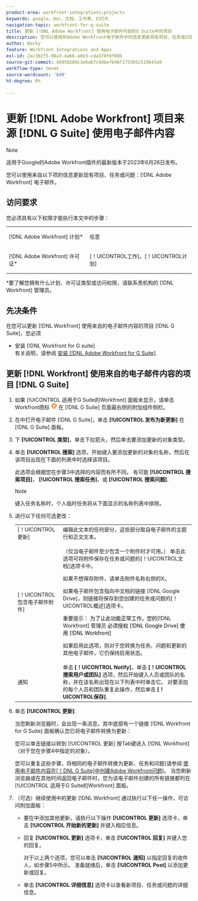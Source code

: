 ```yaml
---
product-area: workfront-integrations;projects
keywords: google，doc，文档，工作表，幻灯片
navigation-topic: workfront-for-g-suite
title: 更新 [!DNL Adobe Workfront] 使用电子邮件内容的G Suite中的项目
description: 您可以使用非Adobe Workfront电子邮件中的信息更新现有项目、任务或问题。
author: Becky
feature: Workfront Integrations and Apps
exl-id: 2ac392f5-98a3-4ab6-a0e3-cda378f0f68b
source-git-commit: 4b95828dc3e6a67c4dbefb46f173303c519643a9
workflow-type: tm+mt
source-wordcount: '649'
ht-degree: 0%

---
```


# 更新 [!DNL Adobe Workfront] 项目来源 [!DNL G Suite] 使用电子邮件内容

>[!NOTE]
>
>适用于Google的Adobe Workfront插件的最新版本于2023年6月26日发布。

您可以使用来自以下项的信息更新现有项目、任务或问题：[!DNL Adobe Workfront] 电子邮件。

## 访问要求

您必须具有以下权限才能执行本文中的步骤：

<table style="table-layout:auto"> 
 <col> 
 <col> 
 <tbody> 
  <tr> 
   <td role="rowheader">[!DNL Adobe Workfront] 计划*</td> 
   <td> <p>任意</p> </td> 
  </tr> 
  <tr> 
   <td role="rowheader">[!DNL Adobe Workfront] 许可证*</td> 
   <td> <p>[！UICONTROL工作]，[！UICONTROL计划]</p> </td> 
  </tr> 
 </tbody> 
</table>

&#42;要了解您拥有什么计划、许可证类型或访问权限，请联系贵机构的 [!DNL Workfront] 管理员。

## 先决条件

在您可以更新 [!DNL Workfront] 使用来自的电子邮件内容的项目 [!DNL G Suite]，您必须

* 安装 [!DNL Workfront for G suite]\
   有关说明，请参阅 [安装 [!DNL Adobe Workfront for G Suite]](../../workfront-integrations-and-apps/workfront-for-g-suite/install-workfront-for-gsuite.md).

## 更新 [!DNL Workfront] 使用来自的电子邮件内容的项目 [!DNL G Suite]

1. 如果 [!UICONTROL 适用于G Suite的Workfront] 面板未显示，请单击Workfront图标 ![](assets/wf-lion-icon.png) 在 [!DNL G Suite] 页面最右侧的附加组件侧栏。
1. 在中打开电子邮件 [!DNL G Suite]，单击 **[!UICONTROL 发布为新更新]** 在 [!DNL G Suite] 面板。
1. 下 **[!UICONTROL 类型]**，单击下拉箭头，然后单击要添加更新的对象类型。
1. 单击 **[!UICONTROL 搜索]** 选项，开始键入要添加更新的对象的名称，然后在该项目出现在下面的列表中时选择该项目。

   此选项会根据您在步骤3中选择的内容而有所不同。 有可能 **[!UICONTROL 搜索项目]**， **[!UICONTROL 搜索任务]**，或 **[!UICONTROL 搜索问题]**.

   >[!NOTE]
   >
   >键入任务名称时，个人临时任务将从下面显示的名称列表中排除。

1. 进行以下任何可选更改：

   <table style="table-layout:auto"> 
    <col> 
    <col> 
    <tbody> 
     <tr> 
      <td role="rowheader">[！UICONTROL更新]</td> 
      <td>编辑此文本的任何部分，这些部分取自电子邮件的主题行和正文文本。</td> 
     </tr> 
     <tr data-mc-conditions=""> 
      <td role="rowheader">[！UICONTROL包含电子邮件附件]</td> 
      <td><p>（仅当电子邮件至少包含一个附件时才可用。） 单击此选项可将附件保存在任务或问题的[！UICONTROL文档]选项卡中。 </p><p>如果不想保存附件，请单击附件名称右侧的X。 </p><p>如果电子邮件包含指向中文档的链接 [!DNL Google Drive]，则链接将保存到您创建的任务或问题的[！UICONTROL概述]选项卡。 </p><p>重要提示： <span style="color: #ff1493;"><span style="color: #000000;">为了让此功能正常工作，您的</span></span>[!DNL Workfront] 管理员<span style="color: #ff1493;"><span style="color: #000000;"> 必须授权 [!DNL Google Drive] 使用 [!DNL Workfront]</span></span></p>
      <p>如果启用此选项，则对于您转换为任务、问题和更新的其他电子邮件，它仍保持启用状态。</p></td> 
     </tr> 
     <tr data-mc-conditions=""> 
      <td role="rowheader">通知</td> 
      <td>单击 <strong>[！UICONTROL Notify]</strong>，单击 <strong>[！UICONTROL搜索用户或团队]</strong> 选项，然后开始键入人员或团队的名称，并在该名称出现在以下列表中时单击它。 对要添加的每个人员和团队重复此操作，然后单击 <strong>[！UICONTROL保存]</strong>.</td> 
     </tr> 
    </tbody> 
   </table>

1. 单击 **[!UICONTROL 更新]**.

   当您刷新浏览器时，会出现一条消息，其中底部有一个链接 [!DNL Workfront for G Suite] 面板确认您已将电子邮件转换为更新：

   您可以单击链接以转到 [!UICONTROL 更新] 按Tab键进入 [!DNL Workfront] （对于您在步骤4中指定的对象）。

   您可以重复这些步骤，将相同的电子邮件转换为更新、任务和问题(请参阅 [使用电子邮件内容在[！DNL G Suite]中创建Adobe Workfront问题](../../workfront-integrations-and-apps/workfront-for-g-suite/create-wf-issue-in-g-suite-using-email-content.md))。 当您刷新浏览器或在其他时间返回电子邮件时，您为该电子邮件创建的所有链接都列在 [!UICONTROL 适用于G Suite的Workfront] 面板。

1. （可选）继续使用中的更新 [!DNL Workfront] 通过执行以下任一操作，可访问附加面板：

   * 要在中添加其他更新，请执行以下操作 **[!UICONTROL 更新]** 选项卡，单击 **[!UICONTROL 开始新的更新]** 并键入相应信息。

   * 回复 **[!UICONTROL 更新]** 选项卡，单击 **[!UICONTROL 回复]** 并键入您的回复。

     对于以上两个选项，您可以单击 **[!UICONTROL 通知]** 以指定回复的收件人，如步骤5中所示。 准备就绪后，单击 **[!UICONTROL Post]** 以添加更新或回复。

   * 单击 **[!UICONTROL 详细信息]** 选项卡以查看新项目、任务或问题的详细信息。
